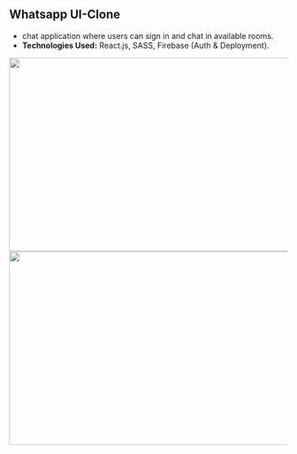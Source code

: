 <h2> Whatsapp UI-Clone</h2>
<ul>
  <li> chat application where users can sign in and chat in available
rooms.
</li>
  <li><strong>Technologies Used:</strong> React.js, SASS, Firebase (Auth & Deployment).</li>
</ul>


<img src="https://user-images.githubusercontent.com/54434689/129334883-e91c4887-71da-4ef2-ba3e-0c4f3e77bcb4.png" align="left" height="350" width="600"/>
<img src="https://user-images.githubusercontent.com/54434689/129336347-182d9da1-c11b-42e7-b994-90fe78ee506c.png"  align="left" height="350" width="600" />



